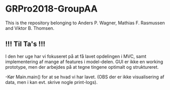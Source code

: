 # GRPro2018-GroupAA

This is the repository belonging to Anders P. Wagner, Mathias F. Rasmussen and Viktor B. Thomsen.

## !!! Til Ta's !!!
I den her uge har vi fokuseret på at få lavet opdelingen i MVC, samt implementering af mange af features i model-delen.
GUI er ikke en working prototype, men der arbejdes på at tegne tingene optimalt og struktureret.

-Kør Main.main() for at se hvad vi har lavet. (OBS der er ikke visualisering af data, men i kan evt. skrive nogle print-logs).